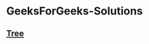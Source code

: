 # GeeksForGeeks-Solutions
## [Tree](https://github.com/Ushnesha/GeeksForGeeks-Solutions/blob/master/Tree/tree.md)

